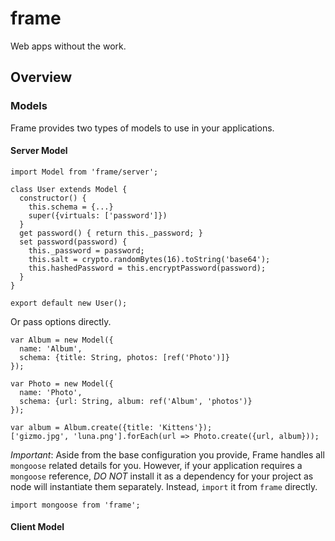# frame
Web apps without the work.

## Overview
### Models
Frame provides two types of models to use in your applications.

#### Server Model

```
import Model from 'frame/server';

class User extends Model {
  constructor() {
    this.schema = {...}
    super({virtuals: ['password']})
  }
  get password() { return this._password; }
  set password(password) {
    this._password = password;
    this.salt = crypto.randomBytes(16).toString('base64');
    this.hashedPassword = this.encryptPassword(password);
  }
}

export default new User();
```

Or pass options directly.

```
var Album = new Model({
  name: 'Album',
  schema: {title: String, photos: [ref('Photo')]}
});

var Photo = new Model({
  name: 'Photo',
  schema: {url: String, album: ref('Album', 'photos')}
});

var album = Album.create({title: 'Kittens'});
['gizmo.jpg', 'luna.png'].forEach(url => Photo.create({url, album}));
```

_Important_: Aside from the base configuration you provide, Frame handles all `mongoose` related details for you. However, if your application requires a `mongoose` reference, _DO NOT_ install it as a dependency for your project as node will instantiate them separately. Instead, `import` it from `frame` directly.

```
import mongoose from 'frame';
```

#### Client Model
